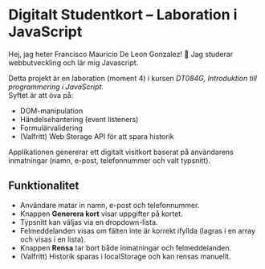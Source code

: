 # Digitalt Studentkort – Laboration i JavaScript

Hej, jag heter Francisco Mauricio De Leon Gonzalez! 👋
Jag studerar webbutveckling och lär mig Javascript. 

Detta projekt är en laboration (moment 4) i kursen *DT084G, Introduktion till programmering i JavaScript*.  
Syftet är att öva på:
- DOM-manipulation
- Händelsehantering (event listeners)
- Formulärvalidering
- (Valfritt) Web Storage API för att spara historik

Applikationen genererar ett digitalt visitkort baserat på användarens inmatningar (namn, e-post, telefonnummer och valt typsnitt).

## Funktionalitet
- Användare matar in namn, e-post och telefonnummer.
- Knappen **Generera kort** visar uppgifter på kortet.
- Typsnitt kan väljas via en dropdown-lista.
- Felmeddelanden visas om fälten inte är korrekt ifyllda (lagras i en array och visas i en lista).
- Knappen **Rensa** tar bort både inmatningar och felmeddelanden.
- (Valfritt) Historik sparas i localStorage och kan rensas manuellt.
